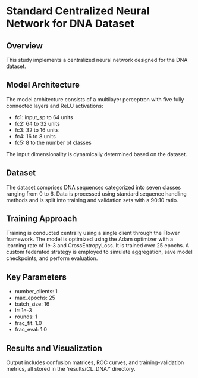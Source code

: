 # Standard Centralized Neural Network for DNA Dataset

## Overview
This study implements a centralized neural network designed for the DNA dataset. 

## Model Architecture
The model architecture consists of a multilayer perceptron with five fully connected layers and ReLU activations:
- fc1: input_sp to 64 units
- fc2: 64 to 32 units
- fc3: 32 to 16 units
- fc4: 16 to 8 units
- fc5: 8 to the number of classes

The input dimensionality is dynamically determined based on the dataset.

## Dataset
The dataset comprises DNA sequences categorized into seven classes ranging from 0 to 6. Data is processed using standard sequence handling methods and is split into training and validation sets with a 90:10 ratio.

## Training Approach
Training is conducted centrally using a single client through the Flower framework. The model is optimized using the Adam optimizer with a learning rate of 1e-3 and CrossEntropyLoss. It is trained over 25 epochs. A custom federated strategy is employed to simulate aggregation, save model checkpoints, and perform evaluation.

## Key Parameters
- number_clients: 1
- max_epochs: 25
- batch_size: 16
- lr: 1e-3
- rounds: 1
- frac_fit: 1.0
- frac_eval: 1.0

## Results and Visualization
Output includes confusion matrices, ROC curves, and training-validation metrics, all stored in the 'results/CL_DNA/' directory.
